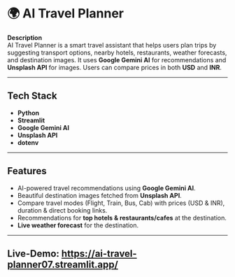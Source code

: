 # 🌍 AI Travel Planner

**Description**  
AI Travel Planner is a smart travel assistant that helps users plan trips by suggesting transport options, nearby hotels, restaurants, weather forecasts, and destination images. It uses **Google Gemini AI** for recommendations and **Unsplash API** for images. Users can compare prices in both **USD** and **INR**.

---

## **Tech Stack**

- **Python**
- **Streamlit**
- **Google Gemini AI**
- **Unsplash API**
- **dotenv**

---

## **Features**

- AI-powered travel recommendations using **Google Gemini AI**.
- Beautiful destination images fetched from **Unsplash API**.
- Compare travel modes (Flight, Train, Bus, Cab) with prices (USD & INR), duration & direct booking links.
- Recommendations for **top hotels & restaurants/cafes** at the destination.
- **Live weather forecast** for the destination.

---

## **Live-Demo**:  https://ai-travel-planner07.streamlit.app/
     
  
